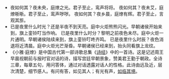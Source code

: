 - 夜如何其？夜未央，庭燎之光。君子至止，鸾声将将。
  夜如何其？夜未艾，庭燎晣晣。君子至止，鸾声哕哕。
  夜如何其？夜乡晨，庭燎有辉。君子至止，言观其旂。
- 已是夜里什么时光？还是半夜不到天亮。庭中火炬熊熊闪光。早朝诸侯开始来到，旗上銮铃叮当作响。
  已是夜里什么时分？黎明之前夜色未尽。庭中火炬一片通明。早朝诸侯陆续来到，旗上銮铃叮咚齐鸣。
  已是夜里什么时辰？夜色消退将近清晨。庭中火炬光芒渐昏。早朝诸侯已经来到，抬头同看旗上龙纹。
- 《小雅·庭燎》是中国古代第一部诗歌总集《[诗经](https://baike.baidu.com/item/%E8%AF%97%E7%BB%8F)》中的一首诗。这是记述周王早晨视朝前与报时官对话的诗，描写宫廷早朝景象，赞美君王勤于朝政。全诗三章，每章五句，用问答体，通过对话透露对话人的性格。此诗由远及近，层次清楚，细节感人。有问有答，如见其人；有光有声，[如临其境](https://baike.baidu.com/item/%E5%A6%82%E4%B8%B4%E5%85%B6%E5%A2%83/53572117)。